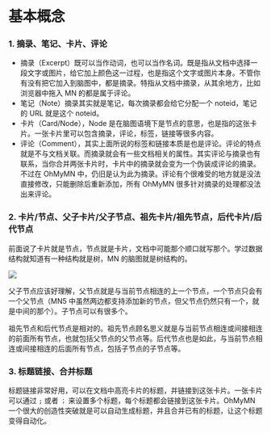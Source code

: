 # 基本概念
### 1. 摘录、笔记、卡片、评论
- 摘录（Excerpt）既可以当作动词，也可以当作名词。既是指从文档中选择一段文字或图片，给它加上颜色这一过程，也是指这个文字或图片本身。不管你有没有把它加入到脑图中，都是摘录。特指从文档中摘录，从其余地方，比如浏览器中拖入 MN 的都是属于评论。
- 笔记（Note）摘录其实就是笔记，每次摘录都会给它分配一个 noteid，笔记的 URL 就是这个 noteid。
- 卡片（Card/Node），Node 是在脑图语境下是节点的意思，也是指的这张卡片。一张卡片里可以包含摘录，评论，标签，链接等很多内容。
- 评论（Comment），其实上面所说的标签和链接本质是也是评论。评论的特点就是不与文档关联。而摘录就会有一些文档相关的属性。其实评论与摘录也有联系，当你合并两张卡片时，卡片中的摘录就会变为一个伪装成评论的摘录。不过在 OhMyMN 中，仍旧是认为此为摘录。评论有个很难受的地方就是没法直接修改，只能删除后重新添加，所有 OhMyMN 很多针对摘录的处理都没法出来评论。

### 2. 卡片/节点、父子卡片/父子节点、祖先卡片/祖先节点，后代卡片/后代节点

前面说了卡片就是节点，节点就是卡片，文档中可能那个顺口就写那个。学过数据结构就知道有一种结构就是树，MN 的脑图就是树结构的。

![](https://testmnbbs.oss-cn-zhangjiakou.aliyuncs.com/pic20220507100906.png?x-oss-process=base_webp)

父子节点应该好理解，父节点就是与当前节点相连的上一个节点，一个节点只会有一个父节点（MN5 中虽然两边都支持添加新的节点，但父节点仍然只有一个，就是中间的那个）。子节点可以有很多个。

祖先节点和后代节点是相对的。祖先节点顾名思义就是与当前节点相连或间接相连的前面所有节点，也就包括父节点的父节点等。后代节点也是如此，与当前节点相连或间接相连的后面所有节点，包括子节点的子节点等。

### 3. 标题链接、合并标题
标题链接非常好用，可以在文档中高亮卡片的标题，并链接到这张卡片。一张卡片可以通过 `;` 或者 `；` 来设置多个标题，每个标题都会链接到这张卡片。OhMyMN 一个很大的创造性突破就是可以自动生成标题，并且合并已有的标题，让这个标题变得自动化。